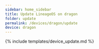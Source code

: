 ```yaml
---
sidebar: home_sidebar
title: Update LineageOS on dragon
folder: update
permalink: /devices/dragon/update
device: dragon
---
```

{% include templates/device_update.md %}
